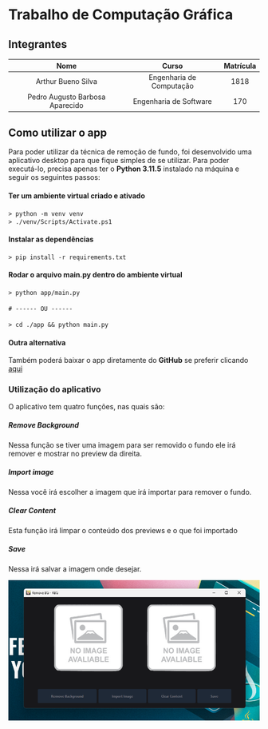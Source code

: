 # Trabalho de Computação Gráfica
## Integrantes

| Nome | Curso | Matrícula |
| :--: | :--: | :--: |
| Arthur Bueno Silva | Engenharia de Computação | 1818 |
| Pedro Augusto Barbosa Aparecido | Engenharia de Software | 170 |
## Como utilizar o app

Para poder utilizar da técnica de remoção de fundo, foi desenvolvido uma aplicativo desktop
para que fique simples de se utilizar. Para poder executá-lo, precisa apenas ter o **Python 3.11.5** instalado na máquina e seguir os seguintes passos:

#### Ter um ambiente virtual criado e ativado
```shell
> python -m venv venv
> ./venv/Scripts/Activate.ps1
```

#### Instalar as dependências
```shell
> pip install -r requirements.txt
```

#### Rodar o arquivo **main.py** dentro do ambiente virtual
```shell
> python app/main.py

# ------ OU ------

> cd ./app && python main.py
```

#### Outra alternativa
Também poderá baixar o app diretamente do **GitHub** se preferir clicando [aqui](https://github.com/Pedro-Augusto-Barbosa-Aparecido/trabalho-de-cg/releases/tag/v1.0.0)


### Utilização do aplicativo

O aplicativo tem quatro funções, nas quais são:

##### Remove Background
Nessa função se tiver uma imagem para ser removido o fundo ele irá remover e mostrar no preview da direita.

##### Import image
Nessa você irá escolher a imagem que irá importar para remover o fundo.

##### Clear Content
Esta função irá limpar o conteúdo dos previews e o que foi importado

##### Save
Nessa irá salvar a imagem onde desejar.

![Application Print](docs/app.png)

